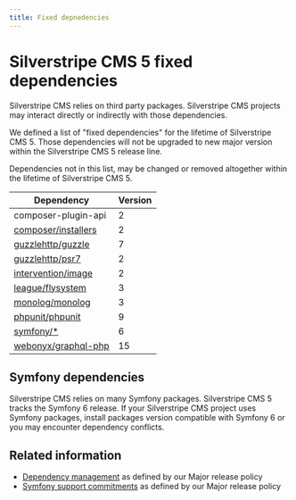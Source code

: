 ```yaml
---
title: Fixed depnedencies
---
```


# Silverstripe CMS 5 fixed dependencies

Silverstripe CMS relies on third party packages. Silverstripe CMS projects may interact directly or indirectly with those dependencies.

We defined a list of "fixed dependencies" for the lifetime of Silverstripe CMS 5. Those dependencies will not be upgraded to new major version within the Silverstripe CMS 5 release line.

Dependencies not in this list, may be changed or removed altogether within the lifetime of Silverstripe CMS 5.

Dependency | Version
-- | --
composer-plugin-api | 2
[composer/installers](https://packagist.org/packages/composer/installers) | 2
[guzzlehttp/guzzle](https://packagist.org/packages/guzzlehttp/guzzle) | 7
[guzzlehttp/psr7](https://packagist.org/packages/guzzlehttp/psr7) | 2
[intervention/image](https://packagist.org/packages/intervention/image) | 2
[league/flysystem](https://packagist.org/packages/league/flysystem) | 3
[monolog/monolog](https://packagist.org/packages/monolog/monolog) | 3
[phpunit/phpunit](https://packagist.org/packages/phpunit/phpunit) | 9
[symfony/*](https://packagist.org/packages/symfony/) | 6
[webonyx/graphql-php](https://packagist.org/packages/webonyx/graphql-php) | 15

## Symfony dependencies

Silverstripe CMS relies on many Symfony packages. Silverstripe CMS 5 tracks the Symfony 6 release. If your Silverstripe CMS project uses Symfony packages, install packages version compatible with Symfony 6 or you may encounter dependency conflicts.

## Related information

- [Dependency management](./Major_release_policy#Dependency-management) as defined by our Major release policy
- [Symfony support commitments](./Major_release_policy#Symfony-support-commitments) as defined by our Major release policy